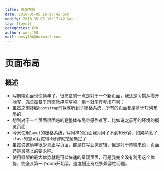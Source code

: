 ```yaml
---
title: 页面布局
date: 2018-05-05 16:17:42 Sat
modify: 2018-05-05 16:17:42 Sat
tag: [layui]
categories: Web
author: wmsj100
mail: wmsj100@hotmail.com
---
```


# 页面布局

## 概述
- 写前端页面也快俩年了，很悲哀的一点是对于一个新页面，我还是习惯从零开始写，完全是基于页面效果来写的，根本就没有考虑布局；
- 虽然之前接触`bootstrap`时候就听到了栅格系统，所有的页面都是基于12列布局的
- 想到对于一个页面很困惑的是整体布局会感到难写，比如说之前写的环境的概览页面
- 今天使用`layui`的栅格系统，写同样的页面我只用了不到10分钟，如果熟悉了`class`的意义我觉得3分钟就完全搞定了
- 虽然说这俩年很少真正写页面，都是在写业务逻辑，但是对于前端来说，页面还是最基本的要求吧。
- 使用框架的最大优势就是可以快速的呈现页面，可是我完全没有利用这个优势，完全从第一个dom开始写，速度慢还有很多兼容性问题。
